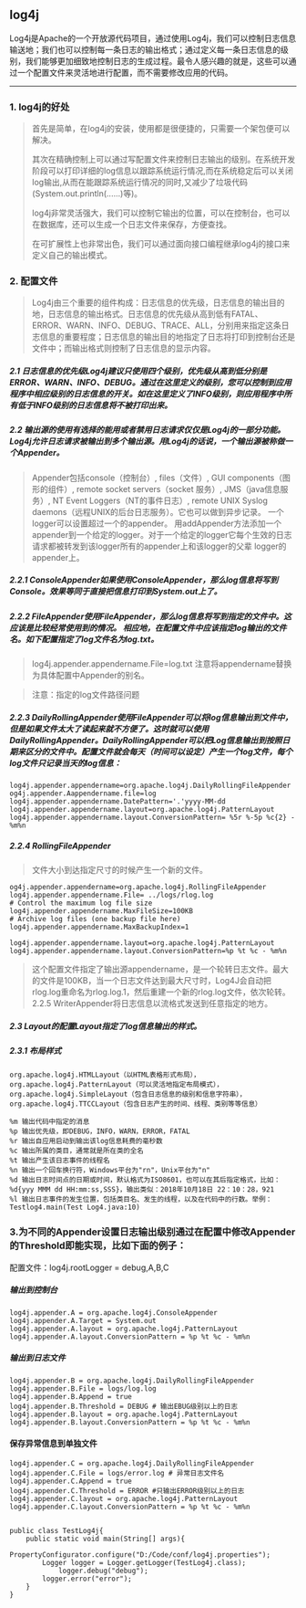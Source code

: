 
## log4j
Log4j是Apache的一个开放源代码项目，通过使用Log4j，我们可以控制日志信息输送地；我们也可以控制每一条日志的输出格式；通过定义每一条日志信息的级别，我们能够更加细致地控制日志的生成过程。最令人感兴趣的就是，这些可以通过一个配置文件来灵活地进行配置，而不需要修改应用的代码。

---

### 1. log4j的好处
>首先是简单，在log4j的安装，使用都是很便捷的，只需要一个架包便可以解决。
>
>其次在精确控制上可以通过写配置文件来控制日志输出的级别。在系统开发阶段可以打印详细的log信息以跟踪系统运行情况,而在系统稳定后可以关闭log输出,从而在能跟踪系统运行情况的同时,又减少了垃圾代码(System.out.println(......)等)。
>
>log4j非常灵活强大，我们可以控制它输出的位置，可以在控制台，也可以在数据库，还可以生成一个日志文件来保存，方便查找。
>
>在可扩展性上也非常出色，我们可以通过面向接口编程继承log4j的接口来定义自己的输出模式。

### 2. 配置文件

>Log4j由三个重要的组件构成：日志信息的优先级，日志信息的输出目的地，日志信息的输出格式。日志信息的优先级从高到低有FATAL、ERROR、WARN、INFO、DEBUG、TRACE、ALL，分别用来指定这条日志信息的重要程度；日志信息的输出目的地指定了日志将打印到控制台还是文件中；而输出格式则控制了日志信息的显示内容。

##### 2.1 日志信息的优先级Log4j建议只使用四个级别，优先级从高到低分别是ERROR、WARN、INFO、DEBUG。通过在这里定义的级别，您可以控制到应用程序中相应级别的日志信息的开关。如在这里定义了INFO级别，则应用程序中所有低于INFO级别的日志信息将不被打印出来。


##### 2.2 输出源的使用有选择的能用或者禁用日志请求仅仅是Log4j的一部分功能。Log4j允许日志请求被输出到多个输出源。用Log4j的话说，一个输出源被称做一个Appender。

>Appender包括console（控制台）, files（文件）, GUI components（图形的组件）, remote socket servers（socket 服务）, JMS（java信息服务）, NT Event Loggers（NT的事件日志）, remote UNIX Syslog daemons（远程UNIX的后台日志服务）。它也可以做到异步记录。 一个logger可以设置超过一个的appender。 用addAppender方法添加一个appender到一个给定的logger。对于一个给定的logger它每个生效的日志请求都被转发到该logger所有的appender上和该logger的父辈
 logger的appender上。

##### 2.2.1 ConsoleAppender如果使用ConsoleAppender，那么log信息将写到Console。效果等同于直接把信息打印到System.out上了。

##### 2.2.2 FileAppender使用FileAppender，那么log信息将写到指定的文件中。这应该是比较经常使用到的情况。 相应地，在配置文件中应该指定log输出的文件名。如下配置指定了log文件名为log.txt。

>log4j.appender.appendername.File=log.txt 注意将appendername替换为具体配置中Appender的别名。

>注意：指定的log文件路径问题

##### 2.2.3 DailyRollingAppender使用FileAppender可以将log信息输出到文件中，但是如果文件太大了读起来就不方便了。这时就可以使用DailyRollingAppender。DailyRollingAppender可以把Log信息输出到按照日期来区分的文件中。配置文件就会每天（时间可以设定）产生一个log文件，每个log文件只记录当天的log信息：

	log4j.appender.appendername=org.apache.log4j.DailyRollingFileAppender  l
	og4j.appender.Aappendername.file=log  
	log4j.appender.appendername.DatePattern='.'yyyy-MM-dd  
	log4j.appender.appendername.layout=org.apache.log4j.PatternLayout  
	log4j.appender.appendername.layout.ConversionPattern= %5r %-5p %c{2} - %m%n 



##### 2.2.4 RollingFileAppender

>文件大小到达指定尺寸的时候产生一个新的文件。

	og4j.appender.appendername=org.apache.log4j.RollingFileAppender  
	log4j.appender.appendername.File= ../logs/rlog.log  
	# Control the maximum log file size  
	log4j.appender.appendername.MaxFileSize=100KB  
	# Archive log files (one backup file here)  
	log4j.appender.appendername.MaxBackupIndex=1

	log4j.appender.appendername.layout=org.apache.log4j.PatternLayout  
	log4j.appender.appendername.layout.ConversionPattern=%p %t %c - %m%n 

>这个配置文件指定了输出源appendername，是一个轮转日志文件。最大的文件是100KB，当一个日志文件达到最大尺寸时，Log4J会自动把rlog.log重命名为rlog.log.1，然后重建一个新的rlog.log文件，依次轮转。2.2.5 WriterAppender将日志信息以流格式发送到任意指定的地方。



##### 2.3 Layout的配置Layout指定了log信息输出的样式。

##### 2.3.1 布局样式

	org.apache.log4j.HTMLLayout（以HTML表格形式布局），  
	org.apache.log4j.PatternLayout（可以灵活地指定布局模式），  
	org.apache.log4j.SimpleLayout（包含日志信息的级别和信息字符串），  
	org.apache.log4j.TTCCLayout（包含日志产生的时间、线程、类别等等信息）

	%m 输出代码中指定的消息  
	%p 输出优先级，即DEBUG，INFO，WARN，ERROR，FATAL  
	%r 输出自应用启动到输出该log信息耗费的毫秒数  
	%c 输出所属的类目，通常就是所在类的全名  
	%t 输出产生该日志事件的线程名  
	%n 输出一个回车换行符，Windows平台为"rn"，Unix平台为"n" 
	%d 输出日志时间点的日期或时间，默认格式为ISO8601，也可以在其后指定格式，比如：%d{yyy MMM dd HH:mm:ss,SSS}，输出类似：2018年10月18日 22：10：28，921  
	%l 输出日志事件的发生位置，包括类目名、发生的线程，以及在代码中的行数。举例：Testlog4.main(Test Log4.java:10) 



### 3.为不同的Appender设置日志输出级别通过在配置中修改Appender的Threshold即能实现，比如下面的例子：



配置文件：log4j.rootLogger = debug,A,B,C

##### 输出到控制台
	log4j.appender.A = org.apache.log4j.ConsoleAppender
	log4j.appender.A.Target = System.out
	log4j.appender.A.layout = org.apache.log4j.PatternLayout
	log4j.appender.A.layout.ConversionPattern = %p %t %c - %m%n

##### 输出到日志文件
	log4j.appender.B = org.apache.log4j.DailyRollingFileAppender
	log4j.appender.B.File = logs/log.log
	log4j.appender.B.Append = true
	log4j.appender.B.Threshold = DEBUG # 输出EBUG级别以上的日志
	log4j.appender.B.layout = org.apache.log4j.PatternLayout
	log4j.appender.B.layout.ConversionPattern = %p %t %c - %m%n

#### 保存异常信息到单独文件
	log4j.appender.C = org.apache.log4j.DailyRollingFileAppender
	log4j.appender.C.File = logs/error.log # 异常日志文件名
	log4j.appender.C.Append = true
	log4j.appender.C.Threshold = ERROR #只输出ERROR级别以上的日志
	log4j.appender.C.layout = org.apache.log4j.PatternLayout
	log4j.appender.C.layout.ConversionPattern = %p %t %c - %m%n


	public class TestLog4j{  
		public static void main(String[] args){    
	    		PropertyConfigurator.configure("D:/Code/conf/log4j.properties");     
	   		Logger logger = Logger.getLogger(TestLog4j.class);   
	    		logger.debug("debug");  
			logger.error("error"); 
		}
	}

